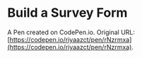 # Build a Survey Form

A Pen created on CodePen.io. Original URL: [https://codepen.io/riyaazct/pen/rNzrmxa](https://codepen.io/riyaazct/pen/rNzrmxa).


